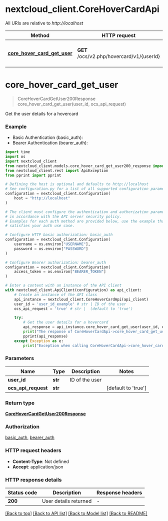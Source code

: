 # nextcloud_client.CoreHoverCardApi

All URIs are relative to *http://localhost*

Method | HTTP request | Description
------------- | ------------- | -------------
[**core_hover_card_get_user**](CoreHoverCardApi.md#core_hover_card_get_user) | **GET** /ocs/v2.php/hovercard/v1/{userId} | Get the user details for a hovercard


# **core_hover_card_get_user**
> CoreHoverCardGetUser200Response core_hover_card_get_user(user_id, ocs_api_request)

Get the user details for a hovercard

### Example

* Basic Authentication (basic_auth):
* Bearer Authentication (bearer_auth):
```python
import time
import os
import nextcloud_client
from nextcloud_client.models.core_hover_card_get_user200_response import CoreHoverCardGetUser200Response
from nextcloud_client.rest import ApiException
from pprint import pprint

# Defining the host is optional and defaults to http://localhost
# See configuration.py for a list of all supported configuration parameters.
configuration = nextcloud_client.Configuration(
    host = "http://localhost"
)

# The client must configure the authentication and authorization parameters
# in accordance with the API server security policy.
# Examples for each auth method are provided below, use the example that
# satisfies your auth use case.

# Configure HTTP basic authorization: basic_auth
configuration = nextcloud_client.Configuration(
    username = os.environ["USERNAME"],
    password = os.environ["PASSWORD"]
)

# Configure Bearer authorization: bearer_auth
configuration = nextcloud_client.Configuration(
    access_token = os.environ["BEARER_TOKEN"]
)

# Enter a context with an instance of the API client
with nextcloud_client.ApiClient(configuration) as api_client:
    # Create an instance of the API class
    api_instance = nextcloud_client.CoreHoverCardApi(api_client)
    user_id = 'user_id_example' # str | ID of the user
    ocs_api_request = 'true' # str |  (default to 'true')

    try:
        # Get the user details for a hovercard
        api_response = api_instance.core_hover_card_get_user(user_id, ocs_api_request)
        print("The response of CoreHoverCardApi->core_hover_card_get_user:\n")
        pprint(api_response)
    except Exception as e:
        print("Exception when calling CoreHoverCardApi->core_hover_card_get_user: %s\n" % e)
```



### Parameters

Name | Type | Description  | Notes
------------- | ------------- | ------------- | -------------
 **user_id** | **str**| ID of the user | 
 **ocs_api_request** | **str**|  | [default to &#39;true&#39;]

### Return type

[**CoreHoverCardGetUser200Response**](CoreHoverCardGetUser200Response.md)

### Authorization

[basic_auth](../README.md#basic_auth), [bearer_auth](../README.md#bearer_auth)

### HTTP request headers

 - **Content-Type**: Not defined
 - **Accept**: application/json

### HTTP response details
| Status code | Description | Response headers |
|-------------|-------------|------------------|
**200** | User details returned |  -  |

[[Back to top]](#) [[Back to API list]](../README.md#documentation-for-api-endpoints) [[Back to Model list]](../README.md#documentation-for-models) [[Back to README]](../README.md)

